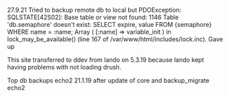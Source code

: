 27.9.21 Tried to backup remote db to local but PDOException: SQLSTATE[42S02]: Base table or view not found: 1146 Table 'db.semaphore' doesn't exist: SELECT expire, value FROM {semaphore} WHERE name = :name; Array ( [:name] => variable_init ) in lock_may_be_available() (line 167 of /var/www/html/includes/lock.inc). Gave up

This site transferred to ddev from lando on 5.3.19 because lando kept having problems with not loading drush.

Top db backups
echo2 21.1.19 after update of core and backup_migrate
echo2
